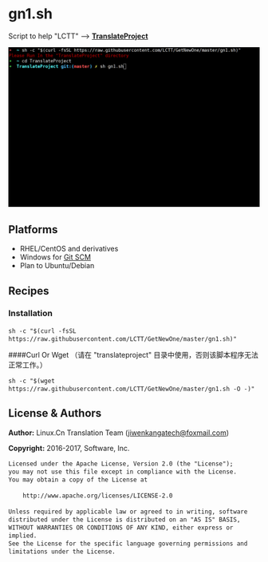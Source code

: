 # gn1.sh

Script to help "LCTT" -->  **[TranslateProject](https://github.com/LCTT/TranslateProject)**

![GetNewOne Gif](https://raw.githubusercontent.com/LCTT/GetNewOne/master/others/images/GetNewOne.gif)

## Platforms

- RHEL/CentOS and derivatives
- Windows for [Git SCM](https://git-for-windows.github.io/)
- Plan to Ubuntu/Debian

## Recipes
### Installation
```
sh -c "$(curl -fsSL https://raw.githubusercontent.com/LCTT/GetNewOne/master/gn1.sh)"
```
####Curl Or Wget （请在 "translateproject" 目录中使用，否则该脚本程序无法正常工作。）
```
sh -c "$(wget https://raw.githubusercontent.com/LCTT/GetNewOne/master/gn1.sh -O -)"
```

## License & Authors

**Author:** Linux.Cn Translation Team ([jiwenkangatech@foxmail.com](mailto:jiwenkangatech@foxmail.com))

**Copyright:** 2016-2017,  Software, Inc.

```
Licensed under the Apache License, Version 2.0 (the "License");
you may not use this file except in compliance with the License.
You may obtain a copy of the License at

    http://www.apache.org/licenses/LICENSE-2.0

Unless required by applicable law or agreed to in writing, software
distributed under the License is distributed on an "AS IS" BASIS,
WITHOUT WARRANTIES OR CONDITIONS OF ANY KIND, either express or implied.
See the License for the specific language governing permissions and
limitations under the License.
```
